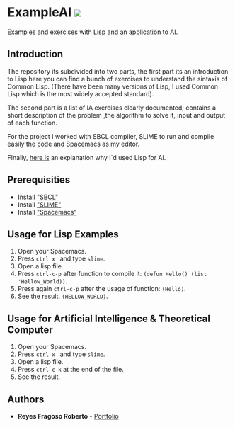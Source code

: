 # ExampleAI <a href="https://github.com/syl20bnr/spacemacs"><img src="https://cdn.rawgit.com/syl20bnr/spacemacs/442d025779da2f62fc86c2082703697714db6514/assets/spacemacs-badge.svg" /></a>

Examples and exercises with Lisp and an application to AI.

## Introduction

The repository its subdivided into two parts, the first part its an introduction to Lisp here you can find a bunch of exercises to understand the sintaxis of Common Lisp. (There have been many versions of Lisp, I used Common Lisp which is the most widely accepted standard). 

The second part is a list of IA exercises clearly documented; contains a short description of the problem ,the algorithm to solve it, input and output of each function. 

For the project I worked with SBCL compiler, SLIME to run and compile easily the code and Spacemacs as my editor.

FInally, [here is](http://norvig.com/paip-preface.html#whylisp) an explanation why I´d used Lisp for AI.


## Prerequisities

* Install ["SBCL"](http://www.sbcl.org/platform-table.html) <br />
* Install ["SLIME"](https://github.com/slime/slime) <br />
* Install ["Spacemacs"](https://github.com/syl20bnr/spacemacs)

## Usage for Lisp Examples
1. Open your Spacemacs. <br>
2. Press ```ctrl x ``` and type ```slime```.  <br>
3. Open a lisp file.  <br>
4. Press  ```ctrl-c-p``` after function to compile it: ```(defun Hello() (list 'Hellow_World))```.
5. Press again ```ctrl-c-p``` after the usage of function: ```(Hello)```.
6. See the result. ```(HELLOW_WORLD)```.

## Usage for Artificial Intelligence & Theoretical Computer
1. Open your Spacemacs. <br>
2. Press ```ctrl x ``` and type ```slime```.  <br>
3. Open a lisp file.  <br>
4. Press  ```ctrl-c-k``` at the end of the file.
5. See the result. 

## Authors
* **Reyes Fragoso Roberto** - [Portfolio](http://robertoreyes.me)
